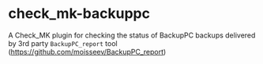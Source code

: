 # check_mk-backuppc
A Check_MK plugin for checking the status of BackupPC backups delivered by 3rd party `BackupPC_report` tool (https://github.com/moisseev/BackupPC_report)
